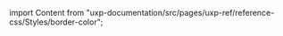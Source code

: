 
import Content from "uxp-documentation/src/pages/uxp-ref/reference-css/Styles/border-color";

<Content query="product=xd"/>
